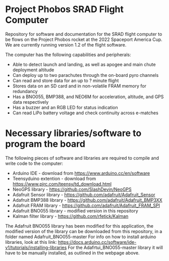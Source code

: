 # Project Phobos SRAD Flight Computer
Repository for software and documentation for the SRAD flight computer to be flows on the Project Phobos rocket at the 2022 Spaceport America Cup. We are currently running version 1.2 of the flight software.

The computer has the following capabilities and peripherals:
- Able to detect launch and landing, as well as apogee and main chute deployment altitude
- Can deploy up to two parachutes through the on-board pyro channels
- Can read and store data for an up to ? minute flight
- Stores data on an SD card and in non-volatile FRAM memory for redundancy
- Has a BNO055, BMP388, and NEO6M for acceleration, altitude, and GPS data respectively
- Has a buzzer and an RGB LED for status indication
- Can read LiPo battery voltage and check continuity across e-matches

# Necessary libraries/software to program the board
The following pieces of software and libraries are required to compile and write code to the computer:
- Arduino IDE - download from https://www.arduino.cc/en/software
- Teensyduino extention - download from https://www.pjrc.com/teensy/td_download.html
- NeoGPS library - https://github.com/SlashDevin/NeoGPS
- Adafruit Sensor library - https://github.com/adafruit/Adafruit_Sensor
- Adafruit BMP388 library - https://github.com/adafruit/Adafruit_BMP3XX
- Adafruit FRAM library - https://github.com/adafruit/Adafruit_FRAM_SPI
- Adafruit BNO055 library - modified version in this repository
- Kalman filter library - https://github.com/rfetick/Kalman

The Adafruit BNO055 library has been modified for this application, the modified version of the library can be downloaded from this repository, in a folder named Adafruit_BNO055-master
For info on how to install arduino libraries, look at this link: https://docs.arduino.cc/software/ide-v1/tutorials/installing-libraries
For the Adafrtui_BNO055-master library it will have to be manually installed, as outlined in the webpage above.
